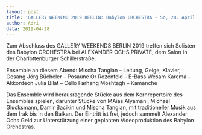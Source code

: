 ```yaml
---
layout: post
title: 'GALLERY WEEKEND 2019 BERLIN: Babylon ORCHESTRA - So, 28. April um 18 Uhr, ALEXANDER OCHS PRIVATE'
author: Adri
data: 2019-04-28
---
```


Zum Abschluss des GALLERY WEEKENDS BERLIN 2019 treffen sich Solisten des Babylon ORCHESTRA bei ALEXANDER OCHS PRIVATE, dem Salon in der Charlottenburger Schillerstraße. 

Ensemble an diesem Abend: 
Mischa Tangian – Leitung, Geige, Klavier, Gesang
Jörg Bücheler – Posaune
Or Rozenfeld – E-Bass
Wesam Karema – Akkordeon
Julia Bilat – Cello
Farhang Moshtagh – Kamanche

Das Ensemble wird herausragende Stücke aus dem Kernrepertoire des Ensembles spielen, darunter Stücke von MAias Alyamani, Michael Glucksmann, Damir Bacikin und Mischa Tangian, mit traditioneller Musik aus dem Irak bis in den Balkan. Der Eintritt ist frei, jedoch sammelt Alexander Ochs Geld zur Unterstützung einer geplanten Videoproduktion des Babylon Orchestras.
